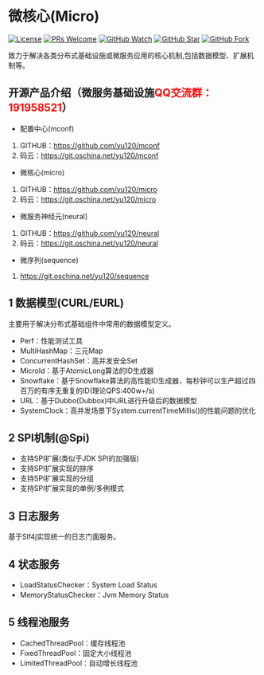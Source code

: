 # 微核心(Micro)

[![License](https://img.shields.io/badge/license-MIT-blue.svg)](LICENSE)
[![PRs Welcome](https://img.shields.io/badge/PRs-welcome-brightgreen.svg)](https://github.com/yu120/micro/pulls)
[![GitHub Watch](https://img.shields.io/github/forks/yu120/micro.svg?style=social&label=Watch)](https://github.com/yu120/micro)
[![GitHub Star](https://img.shields.io/github/stars/yu120/micro.svg?style=social&label=Star)](https://github.com/yu120/micro)
[![GitHub Fork](https://img.shields.io/github/forks/yu120/micro.svg?style=social&label=Fork)](https://github.com/yu120/micro)

致力于解决各类分布式基础设施或微服务应用的核心机制,包括数据模型、扩展机制等。

## 开源产品介绍（微服务基础设施<font color="red">QQ交流群：191958521</font>）
+ 配置中心(mconf)

1. GITHUB：https://github.com/yu120/mconf
2. 码云：https://git.oschina.net/yu120/mconf

+ 微核心(micro)

1. GITHUB：https://github.com/yu120/micro
2. 码云：https://git.oschina.net/yu120/micro

+ 微服务神经元(neural)

1. GITHUB：https://github.com/yu120/neural
2. 码云：https://git.oschina.net/yu120/neural

+ 微序列(sequence)

1. https://git.oschina.net/yu120/sequence


## 1 数据模型(CURL/EURL)
主要用于解决分布式基础组件中常用的数据模型定义。

+ Perf：性能测试工具
+ MultiHashMap：三元Map
+ ConcurrentHashSet：高并发安全Set
+ MicroId：基于AtomicLong算法的ID生成器
+ Snowflake：基于Snowflake算法的高性能ID生成器，每秒钟可以生产超过四百万的有序无重复的ID(理论QPS:400w+/s)
+ URL：基于Dubbo(Dubbox)中URL进行升级后的数据模型
+ SystemClock：高并发场景下System.currentTimeMillis()的性能问题的优化

## 2 SPI机制(@Spi)
+ 支持SPI扩展(类似于JDK SPI的加强版)
+ 支持SPI扩展实现的排序
+ 支持SPI扩展实现的分组
+ 支持SPI扩展实现的单例/多例模式

## 3 日志服务
基于Slf4j实现统一的日志门面服务。

## 4 状态服务
+ LoadStatusChecker：System Load Status
+ MemoryStatusChecker：Jvm Memory Status

## 5 线程池服务
+ CachedThreadPool：缓存线程池
+ FixedThreadPool：固定大小线程池
+ LimitedThreadPool：自动增长线程池
